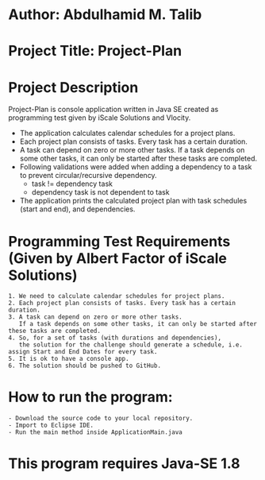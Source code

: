 # Author: Abdulhamid M. Talib

# Project Title: Project-Plan

# Project Description
	
Project-Plan is console application written in Java SE created as programming test given by iScale Solutions and Vlocity.

- The application calculates calendar schedules for a project plans.
- Each project plan consists of tasks. Every task has a certain duration.
- A task can depend on zero or more other tasks. If a task depends on some other tasks, it can only be started after these tasks are completed.
- Following validations were added when adding a dependency to a task to prevent circular/recursive dependency.
	* task != dependency task
	* dependency task is not dependent to task
- The application prints the calculated project plan with task schedules (start and end), and dependencies.
	
	
# Programming Test Requirements (Given by Albert Factor of iScale Solutions)
	1. We need to calculate calendar schedules for project plans.
	2. Each project plan consists of tasks. Every task has a certain duration. 
	3. A task can depend on zero or more other tasks. 
	   If a task depends on some other tasks, it can only be started after these tasks are completed.
	4. So, for a set of tasks (with durations and dependencies), 
	   the solution for the challenge should generate a schedule, i.e. assign Start and End Dates for every task.
	5. It is ok to have a console app.
	6. The solution should be pushed to GitHub.

# How to run the program:
	- Download the source code to your local repository.
	- Import to Eclipse IDE.
	- Run the main method inside ApplicationMain.java

# This program requires Java-SE 1.8



 
